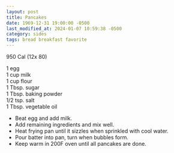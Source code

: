 ```yaml
---
layout: post
title: Pancakes
date: 1969-12-31 19:00:00 -0500
last_modified_at: 2024-01-07 10:59:38 -0500
category: sides
tags: bread breakfast favorite
---
```

950 Cal (12x 80)

1 egg  
1 cup milk  
1 cup flour  
1 Tbsp. sugar  
1 Tbsp. baking powder  
1/2 tsp. salt  
1 Tbsp. vegetable oil  

* Beat egg and add milk.
* Add remaining ingredients and mix well.
* Heat frying pan until it sizzles when sprinkled with cool water.
* Pour batter into pan, turn when bubbles form.
* Keep warm in 200F oven until all pancakes are done.
